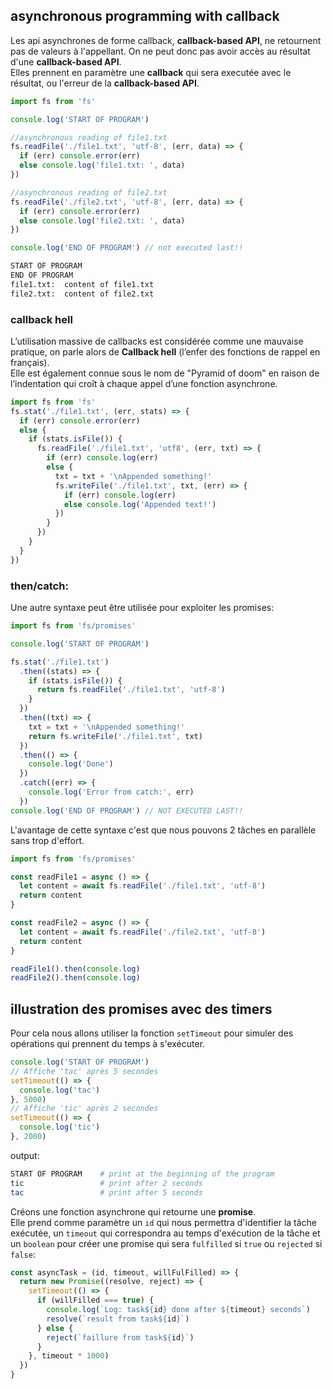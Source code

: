 ## **asynchronous programming with callback**

Les api asynchrones de forme callback, **callback-based API**, ne retournent pas de valeurs à l'appellant. On ne peut donc pas avoir accès au résultat d'une **callback-based API**.  
Elles prennent en paramètre une **callback** qui sera executée avec le résultat, ou l'erreur de la **callback-based API**.

```js
import fs from 'fs'

console.log('START OF PROGRAM')

//asynchronous reading of file1.txt
fs.readFile('./file1.txt', 'utf-8', (err, data) => {
  if (err) console.error(err)
  else console.log('file1.txt: ', data)
})

//asynchronous reading of file2.txt
fs.readFile('./file2.txt', 'utf-8', (err, data) => {
  if (err) console.error(err)
  else console.log('file2.txt: ', data)
})

console.log('END OF PROGRAM') // not executed last!!
```

```zsh
START OF PROGRAM
END OF PROGRAM
file1.txt:  content of file1.txt
file2.txt:  content of file2.txt
```

### **callback hell**

L’utilisation massive de callbacks est considérée comme une mauvaise pratique, on parle alors de **Callback hell** (l’enfer des fonctions de rappel en français).  
Elle est également connue sous le nom de "Pyramid of doom" en raison de l’indentation qui croît à chaque appel d’une fonction asynchrone.

```js
import fs from 'fs'
fs.stat('./file1.txt', (err, stats) => {
  if (err) console.error(err)
  else {
    if (stats.isFile()) {
      fs.readFile('./file1.txt', 'utf8', (err, txt) => {
        if (err) console.log(err)
        else {
          txt = txt + '\nAppended something!'
          fs.writeFile('./file1.txt', txt, (err) => {
            if (err) console.log(err)
            else console.log('Appended text!')
          })
        }
      })
    }
  }
})
```

### **then/catch**:

Une autre syntaxe peut être utilisée pour exploiter les promises:

```js
import fs from 'fs/promises'

console.log('START OF PROGRAM')

fs.stat('./file1.txt')
  .then((stats) => {
    if (stats.isFile()) {
      return fs.readFile('./file1.txt', 'utf-8')
    }
  })
  .then((txt) => {
    txt = txt + '\nAppended something!'
    return fs.writeFile('./file1.txt', txt)
  })
  .then(() => {
    console.log('Done')
  })
  .catch((err) => {
    console.log('Error from catch:', err)
  })
console.log('END OF PROGRAM') // NOT EXECUTED LAST!!
```

L'avantage de cette syntaxe c'est que nous pouvons 2 tâches en parallèle sans trop d'effort.

```js
import fs from 'fs/promises'

const readFile1 = async () => {
  let content = await fs.readFile('./file1.txt', 'utf-8')
  return content
}

const readFile2 = async () => {
  let content = await fs.readFile('./file2.txt', 'utf-8')
  return content
}

readFile1().then(console.log)
readFile2().then(console.log)
```

## illustration des promises avec des timers

Pour cela nous allons utiliser la fonction `setTimeout` pour simuler des opérations qui prennent du temps à s'exécuter.

```js
console.log('START OF PROGRAM')
// Affiche 'tac' après 5 secondes
setTimeout(() => {
  console.log('tac')
}, 5000)
// Affiche 'tic' après 2 secondes
setTimeout(() => {
  console.log('tic')
}, 2000)
```

output:

```zsh
START OF PROGRAM    # print at the beginning of the program
tic                 # print after 2 seconds
tac                 # print after 5 seconds
```

Créons une fonction asynchrone qui retourne une **promise**.  
Elle prend comme paramètre un `id` qui nous permettra d'identifier la tâche exécutée, un `timeout` qui correspondra au temps d'exécution de la tâche et un `boolean` pour créer une promise qui sera `fulfilled` si `true` ou `rejected` si `false`:

```js
const asyncTask = (id, timeout, willFulFilled) => {
  return new Promise((resolve, reject) => {
    setTimeout(() => {
      if (willFilled === true) {
        console.log(`Log: task${id} done after ${timeout} seconds`)
        resolve(`result from task${id}`)
      } else {
        reject(`faillure from task${id}`)
      }
    }, timeout * 1000)
  })
}
```
